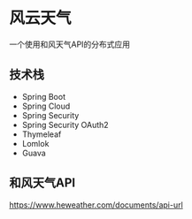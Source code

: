 # 风云天气
一个使用和风天气API的分布式应用

## 技术栈
+ Spring Boot
+ Spring Cloud
+ Spring Security
+ Spring Security OAuth2
+ Thymeleaf
+ Lomlok
+ Guava

## 和风天气API
https://www.heweather.com/documents/api-url
